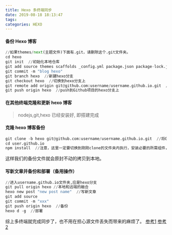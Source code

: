```yaml
---
title: Hexo 多终端同步
date: 2019-08-18 18:13:47
tags:
categories: HEXO
---
```

#### 备份 Hexo 博客
``` python
//如果themes/next(主题文件)下面有.git，请删除这个.git文件夹。
cd hexo
git init  //初始化本地仓库
git add source themes scaffolds _config.yml package.json package-lock.json  //将必要的文件依次添加
git commit -m "blog hexo"
git branch hexo  //新建hexo分支
git checkout hexo  //切换到hexo分支上
git remote add origin git@github.com:username/username.github.io.git  //将本地与Github项目对接
git push origin hexo  //push到Github项目的hexo分支上
```
#### 在其他终端克隆和更新 hexo 博客
> nodejs,git,hexo 已经安装好, 即搭建完成
#### 克隆 hexo 博客备份
``` python
git clone -b hexo git@github.com:username/username.github.io.git  //将Github中hexo分支clone到本地
cd user.github.io
npm install  //注意，这里一定要切换到刚刚clone的文件夹内执行，安装必要的所需组件，不用再init
```
这样我们的备份文件就会原封不动的拷贝到本地。
#### 写新文章并备份和部署（备用操作）
``` python
//进入username.github.io文件夹,应是hexo分支
git pull origin hexo //本地和远端的融合
hexo new post "new post name"  //写新文章
git add source
git commit -m "xxx"
git push origin hexo  //备份
hexo d -g  //部署
```
综上多终端就完成同步了，也不用在担心源文件丢失而带来的麻烦了。
[参考1](https://lruihao.cn/posts/blog-backup.html)
[参考2](https://blog.csdn.net/Monkey_LZL/article/details/60870891)
